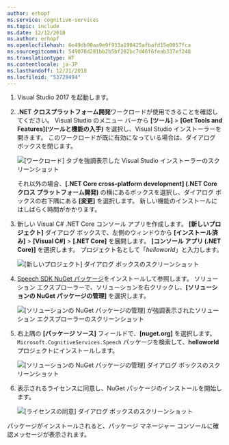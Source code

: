 ```yaml
---
author: erhopf
ms.service: cognitive-services
ms.topic: include
ms.date: 12/12/2018
ms.author: erhopf
ms.openlocfilehash: 6e49db90aa9e9f933a190425afbafd15e0057fca
ms.sourcegitcommit: 549070d281bb2b5bf282bc7d46f6feab337ef248
ms.translationtype: HT
ms.contentlocale: ja-JP
ms.lasthandoff: 12/21/2018
ms.locfileid: "53729494"
---
```

1. Visual Studio 2017 を起動します。

1. **.NET クロスプラットフォーム開発**ワークロードが使用できることを確認してください。 Visual Studio のメニュー バーから **[ツール]** > **[Get Tools and Features]\(ツールと機能の入手\)** を選択し、Visual Studio インストーラーを開きます。 このワークロードが既に有効になっている場合は、ダイアログ ボックスを閉じます。

   ![[ワークロード] タブを強調表示した Visual Studio インストーラーのスクリーンショット](../articles/cognitive-services/Speech-Service/media/sdk/vs-enable-net-core-workload.png)

   それ以外の場合、**[.NET Core cross-platform development] (.NET Core クロス プラットフォーム開発)** の横にあるボックスを選択し、ダイアログ ボックスの右下隅にある **[変更]** を選択します。 新しい機能のインストールにはしばらく時間がかかります。

1. 新しい Visual C# .NET Core コンソール アプリを作成します。 **[新しいプロジェクト]** ダイアログ ボックスで、左側のウィンドウから **[インストール済み]** > **[Visual C#]** > **[.NET Core]** を展開します。 **[コンソール アプリ (.NET Core)]** を選択します。 プロジェクト名として「*helloworld*」と入力します。

   ![[新しいプロジェクト] ダイアログ ボックスのスクリーンショット](../articles/cognitive-services/Speech-Service/media/sdk/qs-csharp-dotnetcore-windows-01-new-console-app.png "Visual C# コンソール アプリ (.NET Core) の作成")

1. [Speech SDK NuGet パッケージ](https://aka.ms/csspeech/nuget)をインストールして参照します。 ソリューション エクスプローラーで、ソリューションを右クリックし、**[ソリューションの NuGet パッケージの管理]** を選択します。

   ![[ソリューションの NuGet パッケージの管理] が強調表示されたソリューション エクスプローラーのスクリーンショット](../articles/cognitive-services/Speech-Service/media/sdk/qs-csharp-dotnetcore-windows-02-manage-nuget-packages.png "[ソリューションの NuGet パッケージの管理]")

1. 右上隅の **[パッケージ ソース]** フィールドで、**[nuget.org]** を選択します。`Microsoft.CognitiveServices.Speech` パッケージを検索して、**helloworld** プロジェクトにインストールします。

   ![[ソリューションの NuGet パッケージの管理] ダイアログ ボックスのスクリーンショット](../articles/cognitive-services/Speech-Service/media/sdk/qs-csharp-dotnetcore-windows-03-nuget-install-1.0.0.png "NuGet パッケージのインストール")

1. 表示されるライセンスに同意し、NuGet パッケージのインストールを開始します。

   ![[ライセンスの同意] ダイアログ ボックスのスクリーンショット](../articles/cognitive-services/Speech-Service/media/sdk/qs-csharp-dotnetcore-windows-04-nuget-license.png "ライセンスへの同意")

パッケージがインストールされると、パッケージ マネージャー コンソールに確認メッセージが表示されます。
